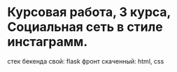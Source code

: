 # Курсовая работа, 3 курса, Социальная сеть в стиле инстаграмм.
стек бекенда свой: flask
фронт скаченный: html, css
